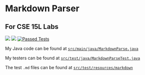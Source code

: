 # Markdown Parser
## For CSE 15L Labs
![](https://img.shields.io/badge/junit-4.13.2-brightgreen)
![](https://img.shields.io/badge/hamcrest--core-1.3-brightgreen)
[![Passed Tests](https://github.com/anishg24/markdown-parse/actions/workflows/main.yml/badge.svg)](https://github.com/anishg24/markdown-parse/actions/workflows/main.yml)

My Java code can be found at [`src/main/java/MarkdownParse.java`](https://github.com/anishg24/markdown-parse/blob/main/src/main/java/MarkdownParse.java)

My testers can be found at [`src/test/java/MarkdownParseTest.java`](https://github.com/anishg24/markdown-parse/blob/main/src/test/java/MarkdownParseTest.java)

The test `.md` files can be found at [`src/test/resources/markdown`](https://github.com/anishg24/markdown-parse/tree/main/src/test/resources/markdown)
